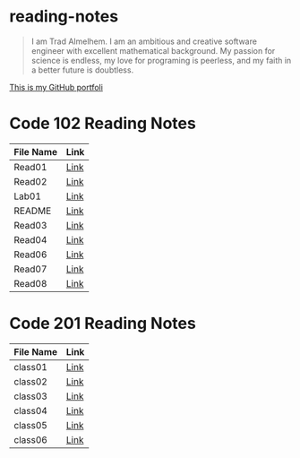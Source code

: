 # reading-notes

> I am Trad Almelhem. I am an ambitious and creative software engineer with excellent
mathematical background. My passion for science is endless, my love for
programing is peerless, and my faith in a better future is doubtless.

 

[This is my GitHub portfoli](https://github.com/tradalhariri)

# Code 102 Reading Notes

| File Name   | Link                         |
| ----------- | -----------                  |
| Read01      | [Link](102/read01.md)        |
| Read02      | [Link](102/read02.md)        |
| Lab01       | [Link](102/lab01.md)         |
| README      | [Link](102/README.md)        |
| Read03      | [Link](102/read03.md)        |
| Read04      | [Link](102/read04.md)        |
| Read06      | [Link](102/read06.md)        |
| Read07      | [Link](102/read07.md)        |
| Read08      | [Link](102/read08.md)        |



# Code 201 Reading Notes

| File Name   | Link                      |
| ----------- | -----------               |
| class01     | [Link](201/class-01.md)   |
| class02     | [Link](201/class-02.md)   |
| class03     | [Link](201/class-03.md)   |
| class04     | [Link](201/class-04.md)   |
| class05     | [Link](201/class-05.md)   |
| class06     | [Link](201/class-06.md)   |

